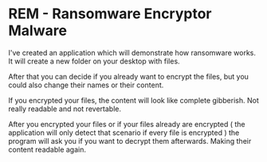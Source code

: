 # REM - Ransomware Encryptor Malware

I've created an application which will demonstrate how ransomware works.
It will create a new folder on your desktop with files.

After that you can decide if you already want to encrypt the files, but you could also change their names or their content.

If you encrypted your files, the content will look like complete gibberish. Not really readable and not revertable.

After you encrypted your files or if your files already are encrypted ( the application will only detect that scenario if every file is encrypted ) the program
will ask you if you want to decrypt them afterwards. Making their content readable again.
